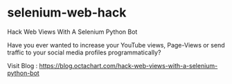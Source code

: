 # selenium-web-hack
Hack Web Views With A Selenium Python Bot

Have you ever wanted to increase your YouTube views, Page-Views or send traffic to your social media profiles programmatically?

Visit Blog : https://blog.octachart.com/hack-web-views-with-a-selenium-python-bot 
